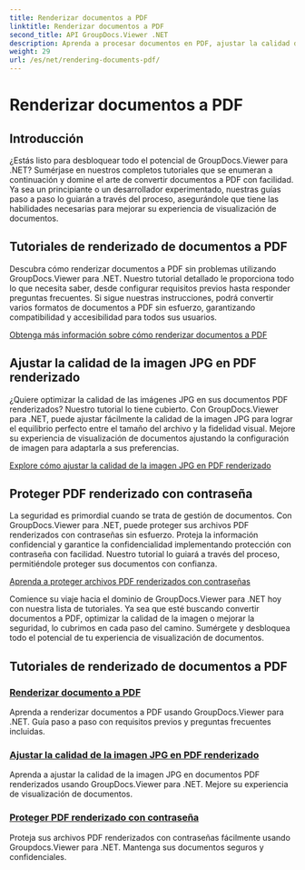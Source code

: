 ```yaml
---
title: Renderizar documentos a PDF
linktitle: Renderizar documentos a PDF
second_title: API GroupDocs.Viewer .NET
description: Aprenda a procesar documentos en PDF, ajustar la calidad de la imagen JPG y proteger archivos PDF con contraseñas utilizando los tutoriales de GroupDocs.Viewer para .NET.
weight: 29
url: /es/net/rendering-documents-pdf/
---
```


# Renderizar documentos a PDF


## Introducción

¿Estás listo para desbloquear todo el potencial de GroupDocs.Viewer para .NET? Sumérjase en nuestros completos tutoriales que se enumeran a continuación y domine el arte de convertir documentos a PDF con facilidad. Ya sea un principiante o un desarrollador experimentado, nuestras guías paso a paso lo guiarán a través del proceso, asegurándole que tiene las habilidades necesarias para mejorar su experiencia de visualización de documentos.

## Tutoriales de renderizado de documentos a PDF

Descubra cómo renderizar documentos a PDF sin problemas utilizando GroupDocs.Viewer para .NET. Nuestro tutorial detallado le proporciona todo lo que necesita saber, desde configurar requisitos previos hasta responder preguntas frecuentes. Si sigue nuestras instrucciones, podrá convertir varios formatos de documentos a PDF sin esfuerzo, garantizando compatibilidad y accesibilidad para todos sus usuarios.

[Obtenga más información sobre cómo renderizar documentos a PDF](./render-to-pdf/)

## Ajustar la calidad de la imagen JPG en PDF renderizado

¿Quiere optimizar la calidad de las imágenes JPG en sus documentos PDF renderizados? Nuestro tutorial lo tiene cubierto. Con GroupDocs.Viewer para .NET, puede ajustar fácilmente la calidad de la imagen JPG para lograr el equilibrio perfecto entre el tamaño del archivo y la fidelidad visual. Mejore su experiencia de visualización de documentos ajustando la configuración de imagen para adaptarla a sus preferencias.

[Explore cómo ajustar la calidad de la imagen JPG en PDF renderizado](./adjust-jpg-quality-pdf/)

## Proteger PDF renderizado con contraseña

La seguridad es primordial cuando se trata de gestión de documentos. Con GroupDocs.Viewer para .NET, puede proteger sus archivos PDF renderizados con contraseñas sin esfuerzo. Proteja la información confidencial y garantice la confidencialidad implementando protección con contraseña con facilidad. Nuestro tutorial lo guiará a través del proceso, permitiéndole proteger sus documentos con confianza.

[Aprenda a proteger archivos PDF renderizados con contraseñas](./protect-pdf/)

Comience su viaje hacia el dominio de GroupDocs.Viewer para .NET hoy con nuestra lista de tutoriales. Ya sea que esté buscando convertir documentos a PDF, optimizar la calidad de la imagen o mejorar la seguridad, lo cubrimos en cada paso del camino. Sumérgete y desbloquea todo el potencial de tu experiencia de visualización de documentos.
## Tutoriales de renderizado de documentos a PDF
### [Renderizar documento a PDF](./render-to-pdf/)
Aprenda a renderizar documentos a PDF usando GroupDocs.Viewer para .NET. Guía paso a paso con requisitos previos y preguntas frecuentes incluidas.
### [Ajustar la calidad de la imagen JPG en PDF renderizado](./adjust-jpg-quality-pdf/)
Aprenda a ajustar la calidad de la imagen JPG en documentos PDF renderizados usando GroupDocs.Viewer para .NET. Mejore su experiencia de visualización de documentos.
### [Proteger PDF renderizado con contraseña](./protect-pdf/)
Proteja sus archivos PDF renderizados con contraseñas fácilmente usando Groupdocs.Viewer para .NET. Mantenga sus documentos seguros y confidenciales.